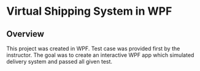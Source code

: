 # Virtual Shipping System in WPF

## Overview
This project was created in WPF. Test case was provided first by the instructor. The goal was to create an interactive WPF app which simulated delivery system and passed all given test.
